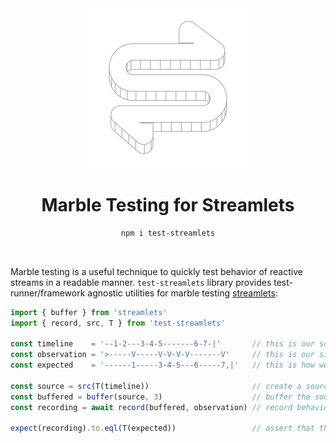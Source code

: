
<div align="center">

<img src="https://raw.githubusercontent.com/loreanvictor/streamlet/main/misc/logo-lines.svg" width="256px"/>
  
# Marble Testing for Streamlets

```bash
npm i test-streamlets
```
  
</div>

<br/>

Marble testing is a useful technique to quickly test behavior of reactive streams in a readable manner. `test-streamlets` library provides
test-runner/framework agnostic utilities for marble testing [streamlets](https://github.com/loreanvictor/streamlet):

```ts
import { buffer } from 'streamlets'
import { record, src, T } from 'test-streamlets'

const timeline    = '--1-2---3-4-5-------6-7-|'       // this is our source's emission timeline
const observation = '>-----V-----V-V-V-V-------V'     // this is our sink's behavior timeline
const expected    = '------1-----3-4-5---6-----7,|'   // this is how we expect the end result will be

const source = src(T(timeline))                       // create a source from the timeline
const buffered = buffer(source, 3)                    // buffer the source
const recording = await record(buffered, observation) // record behavior of buffered source using given observation timeline

expect(recording).to.eql(T(expected))                 // assert that the recording matches our expected timeline
```
